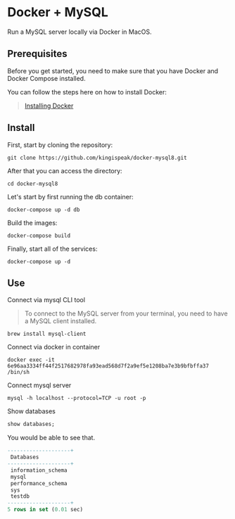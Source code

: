 # Docker + MySQL

Run a MySQL server locally via Docker in MacOS.

## Prerequisites

Before you get started, you need to make sure that you have Docker and Docker Compose installed.

You can follow the steps here on how to install Docker:

> [Installing Docker](https://www.docker.com/get-started)

## Install

First, start by cloning the repository:

```
git clone https://github.com/kingispeak/docker-mysql8.git
```

After that you can access the directory:

```
cd docker-mysql8
```

Let's start by first running the db container:

```
docker-compose up -d db
```

Build the images:

```
docker-compose build
```

Finally, start all of the services:

```
docker-compose up -d
```


## Use

Connect via mysql CLI tool

> To connect to the MySQL server from your terminal, you need to have a MySQL client installed.

```
brew install mysql-client
```

Connect via docker in container

```
docker exec -it 6e96aa3334ff44f2517682978fa93ead568d7f2a9ef5e1208ba7e3b9bfbffa37 /bin/sh
```

Connect mysql server

```
mysql -h localhost --protocol=TCP -u root -p
```


Show databases

```sql
show databases;
```

You would be able to see that.

```sql
--------------------+
 Databases
--------------------+
 information_schema
 mysql
 performance_schema
 sys
 testdb
--------------------+
5 rows in set (0.01 sec)
```

